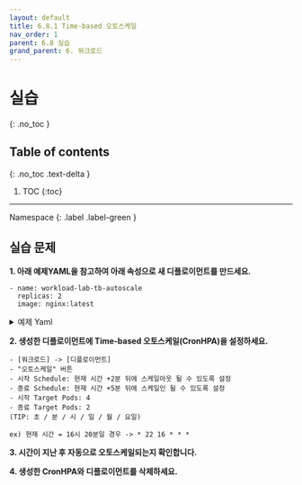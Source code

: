 ```yaml
---
layout: default
title: 6.8.1 Time-based 오토스케일
nav_order: 1
parent: 6.8 실습
grand_parent: 6. 워크로드
---
```


# 실습
{: .no_toc }

## Table of contents
{: .no_toc .text-delta }

1. TOC
{:toc}

---

<div class="code-example" markdown="1">
Namespace
{: .label .label-green }
</div>

## 실습 문제

**1. 아래 예제YAML을 참고하여 아래 속성으로 새 디플로이먼트를 만드세요.**

```
- name: workload-lab-tb-autoscale
  replicas: 2
  image: nginx:latest
```

<details>
<summary>예제 Yaml</summary>
  
{% highlight yaml %}
---
apiVersion: apps/v1
kind: Deployment
metadata:
  name: nginx
  labels:
    app: nginx
spec:
  replicas: 1
  selector:
    matchLabels:
      app: nginx
  template:
    metadata:
      labels:
        app: nginx
    spec:
      containers:
      - name: nginx
        image: nginx:1.20-alpine
        ports:
        - containerPort: 80

{% endhighlight %}
   
</details>

**2. 생성한 디플로이먼트에 Time-based 오토스케일(CronHPA)을 설정하세요.**

```
- [워크로드] -> [디플로이먼트]
- "오토스케일" 버튼
- 시작 Schedule: 현재 시간 +2분 뒤에 스케일아웃 될 수 있도록 설정
- 종료 Schedule: 현재 시간 +5분 뒤에 스케일인 될 수 있도록 설정
- 시작 Target Pods: 4
- 종료 Target Pods: 2
(TIP: 초 / 분 / 시 / 일 / 월 / 요일)

ex) 현재 시간 = 16시 20분일 경우 -> * 22 16 * * *
```

**3. 시간이 지난 후 자동으로 오토스케일되는지 확인합니다.**

**4. 생성한 CronHPA와 디플로이먼트를 삭제하세요.**